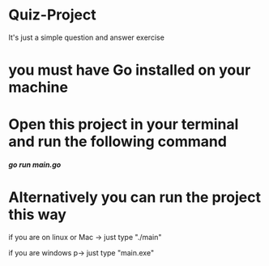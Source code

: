 # Quiz-Project
It's just a simple question and answer exercise

# you must have Go installed on your machine

# Open this project in your terminal and run the following command

<h5>go run main.go </h5>

 <h1>Alternatively you can run the project this way</h1>
 <p>if you are on linux or Mac -> just type "./main"</p>
 
 <p>if you are windows p-> just type "main.exe"</p>
 
 
